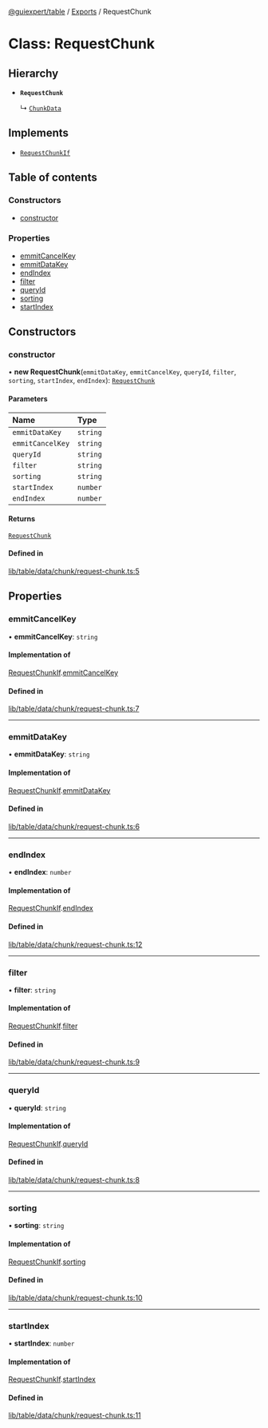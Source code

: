 [@guiexpert/table](../README.md) / [Exports](../modules.md) / RequestChunk

# Class: RequestChunk

## Hierarchy

- **`RequestChunk`**

  ↳ [`ChunkData`](ChunkData.md)

## Implements

- [`RequestChunkIf`](../interfaces/RequestChunkIf.md)

## Table of contents

### Constructors

- [constructor](RequestChunk.md#constructor)

### Properties

- [emmitCancelKey](RequestChunk.md#emmitcancelkey)
- [emmitDataKey](RequestChunk.md#emmitdatakey)
- [endIndex](RequestChunk.md#endindex)
- [filter](RequestChunk.md#filter)
- [queryId](RequestChunk.md#queryid)
- [sorting](RequestChunk.md#sorting)
- [startIndex](RequestChunk.md#startindex)

## Constructors

### constructor

• **new RequestChunk**(`emmitDataKey`, `emmitCancelKey`, `queryId`, `filter`, `sorting`, `startIndex`, `endIndex`): [`RequestChunk`](RequestChunk.md)

#### Parameters

| Name | Type |
| :------ | :------ |
| `emmitDataKey` | `string` |
| `emmitCancelKey` | `string` |
| `queryId` | `string` |
| `filter` | `string` |
| `sorting` | `string` |
| `startIndex` | `number` |
| `endIndex` | `number` |

#### Returns

[`RequestChunk`](RequestChunk.md)

#### Defined in

[lib/table/data/chunk/request-chunk.ts:5](https://github.com/guiexperttable/ge-table/blob/65066c0/libs/table/src/lib/table/data/chunk/request-chunk.ts#L5)

## Properties

### emmitCancelKey

• **emmitCancelKey**: `string`

#### Implementation of

[RequestChunkIf](../interfaces/RequestChunkIf.md).[emmitCancelKey](../interfaces/RequestChunkIf.md#emmitcancelkey)

#### Defined in

[lib/table/data/chunk/request-chunk.ts:7](https://github.com/guiexperttable/ge-table/blob/65066c0/libs/table/src/lib/table/data/chunk/request-chunk.ts#L7)

___

### emmitDataKey

• **emmitDataKey**: `string`

#### Implementation of

[RequestChunkIf](../interfaces/RequestChunkIf.md).[emmitDataKey](../interfaces/RequestChunkIf.md#emmitdatakey)

#### Defined in

[lib/table/data/chunk/request-chunk.ts:6](https://github.com/guiexperttable/ge-table/blob/65066c0/libs/table/src/lib/table/data/chunk/request-chunk.ts#L6)

___

### endIndex

• **endIndex**: `number`

#### Implementation of

[RequestChunkIf](../interfaces/RequestChunkIf.md).[endIndex](../interfaces/RequestChunkIf.md#endindex)

#### Defined in

[lib/table/data/chunk/request-chunk.ts:12](https://github.com/guiexperttable/ge-table/blob/65066c0/libs/table/src/lib/table/data/chunk/request-chunk.ts#L12)

___

### filter

• **filter**: `string`

#### Implementation of

[RequestChunkIf](../interfaces/RequestChunkIf.md).[filter](../interfaces/RequestChunkIf.md#filter)

#### Defined in

[lib/table/data/chunk/request-chunk.ts:9](https://github.com/guiexperttable/ge-table/blob/65066c0/libs/table/src/lib/table/data/chunk/request-chunk.ts#L9)

___

### queryId

• **queryId**: `string`

#### Implementation of

[RequestChunkIf](../interfaces/RequestChunkIf.md).[queryId](../interfaces/RequestChunkIf.md#queryid)

#### Defined in

[lib/table/data/chunk/request-chunk.ts:8](https://github.com/guiexperttable/ge-table/blob/65066c0/libs/table/src/lib/table/data/chunk/request-chunk.ts#L8)

___

### sorting

• **sorting**: `string`

#### Implementation of

[RequestChunkIf](../interfaces/RequestChunkIf.md).[sorting](../interfaces/RequestChunkIf.md#sorting)

#### Defined in

[lib/table/data/chunk/request-chunk.ts:10](https://github.com/guiexperttable/ge-table/blob/65066c0/libs/table/src/lib/table/data/chunk/request-chunk.ts#L10)

___

### startIndex

• **startIndex**: `number`

#### Implementation of

[RequestChunkIf](../interfaces/RequestChunkIf.md).[startIndex](../interfaces/RequestChunkIf.md#startindex)

#### Defined in

[lib/table/data/chunk/request-chunk.ts:11](https://github.com/guiexperttable/ge-table/blob/65066c0/libs/table/src/lib/table/data/chunk/request-chunk.ts#L11)
